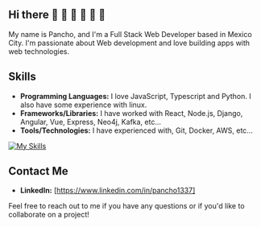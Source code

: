 ## Hi there 👋 🥳 👋 🥳 👋 🥳

<!--
**LuisAguilarPena/LuisAguilarPena** is a ✨ _special_ ✨ repository because its `README.md` (this file) appears on your GitHub profile.

Here are some ideas to get you started:

- 🔭 I’m currently working on ...
- 🌱 I’m currently learning ...
- 👯 I’m looking to collaborate on ...
- 🤔 I’m looking for help with ...
- 💬 Ask me about ...
- 📫 How to reach me: ...
- 😄 Pronouns: ...
- ⚡ Fun fact: ...
-->

My name is Pancho, and I'm a Full Stack Web Developer based in Mexico City. I'm passionate about Web development and love building apps with web technologies.

## Skills

- **Programming Languages:** I love JavaScript, Typescript and Python. I also have some experience with linux.
- **Frameworks/Libraries:** I have worked with React, Node.js, Django, Angular, Vue, Express, Neo4j, Kafka, etc...
- **Tools/Technologies:** I have experienced with, Git, Docker, AWS, etc...

[![My Skills](https://skillicons.dev/icons?i=js,html,css,ts,react,vue,nodejs,express,python,postgres,git,docker,aws,linux)](https://skillicons.dev)


## Contact Me

- **LinkedIn:** [https://www.linkedin.com/in/pancho1337]

Feel free to reach out to me if you have any questions or if you'd like to collaborate on a project!
